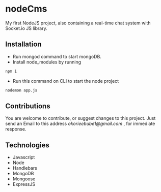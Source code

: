 # nodeCms
My first NodeJS project, also containing a real-time chat system with Socket.io JS library.
## Installation
* Run mongod command to start mongoDB.
* Install node_modules by running 
```bash
npm i
```
* Run this command on CLI to start the node project 
```bash
nodemon app.js
```

## Contributions
You are welcome to contribute, or suggest changes to this project. Just send an Email to this address _okorieebube1@gmail.com_ , for immediate response.

## Technologies
* Javascript
* Node
* Handlebars
* MongoDB
* Mongoose
* ExpressJS
